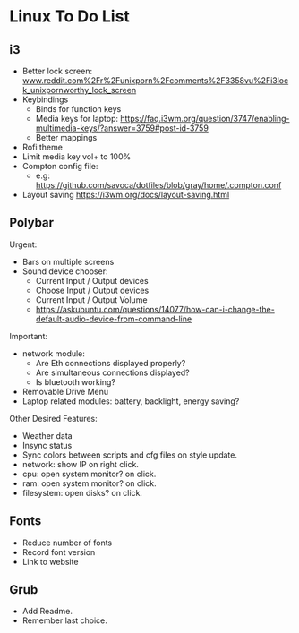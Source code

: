 # Linux To Do List

## i3

- Better lock screen: www.reddit.com%2Fr%2Funixporn%2Fcomments%2F3358vu%2Fi3lock_unixpornworthy_lock_screen
- Keybindings
  - Binds for function keys
  - Media keys for laptop: https://faq.i3wm.org/question/3747/enabling-multimedia-keys/?answer=3759#post-id-3759
  - Better mappings
- Rofi theme
- Limit media key vol+ to 100%
- Compton config file:
  - e.g: https://github.com/savoca/dotfiles/blob/gray/home/.compton.conf
- Layout saving https://i3wm.org/docs/layout-saving.html

## Polybar

Urgent:
- Bars on multiple screens
- Sound device chooser:
  - Current Input / Output devices
  - Choose  Input / Output devices
  - Current Input / Output Volume
  - https://askubuntu.com/questions/14077/how-can-i-change-the-default-audio-device-from-command-line

Important:
- network module:
  - Are Eth connections displayed properly?
  - Are simultaneous connections displayed?
  - Is bluetooth working?
- Removable Drive Menu
- Laptop related modules: battery, backlight, energy saving?

Other Desired Features:
- Weather data
- Insync status
- Sync colors between scripts and cfg files on style update.
- network: show IP on right click.
- cpu: open system monitor? on click.
- ram: open system monitor? on click.
- filesystem: open disks? on click.

## Fonts

- Reduce number of fonts
- Record font version
- Link to website

## Grub

- Add Readme.
- Remember last choice.
